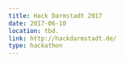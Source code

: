 ```yaml
---
title: Hack Darmstadt 2017
date: 2017-06-10
location: tbd.
link: http://hackdarmstadt.de/
type: hackathon
---
```

